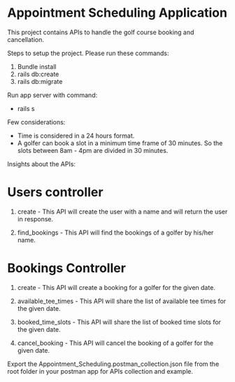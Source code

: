 # Appointment Scheduling Application

This project contains APIs to handle the golf course booking and cancellation. 

Steps to setup the project. Please run these commands:

1. Bundle install
2. rails db:create
3. rails db:migrate

Run app server with command: 

* rails s


Few considerations: 

* Time is considered in a 24 hours format.
* A golfer can book a slot in a minimum time frame of 30 minutes. So the slots between 8am - 4pm are divided in 30 minutes.

Insights about the APIs:

Users controller
================

1. create - This API will create the user with a name and will return the user in response.

2. find_bookings - This API will find the bookings of a golfer by his/her name.

Bookings Controller
===================

1. create - This API will create a booking for a golfer for the given date.

2. available_tee_times - This API will share the list of available tee times for the given date.

3. booked_time_slots - This API will share the list of booked time slots for the given date.

4. cancel_booking - This API will cancel the booking of a golfer for the given date.

Export the Appointment_Scheduling.postman_collection.json file from the root folder in your postman app for APIs collection and example.
